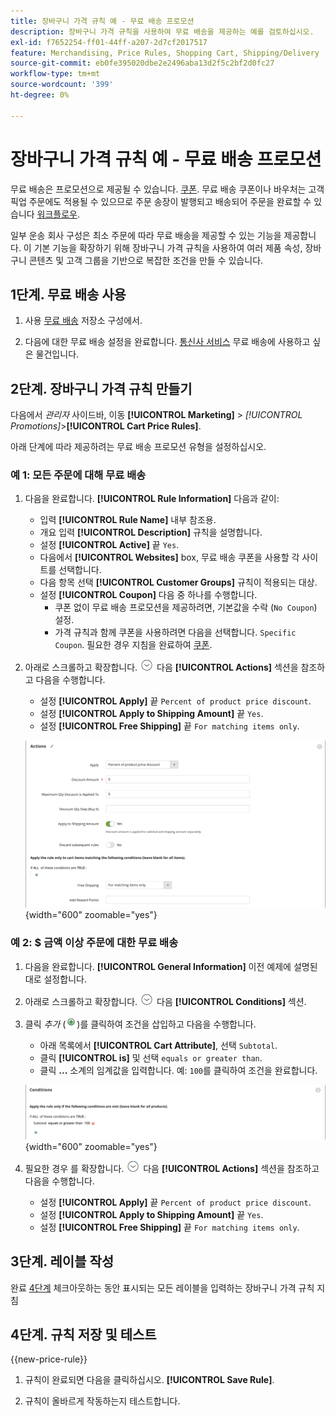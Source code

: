 ```yaml
---
title: 장바구니 가격 규칙 예 - 무료 배송 프로모션
description: 장바구니 가격 규칙을 사용하여 무료 배송을 제공하는 예를 검토하십시오.
exl-id: f7652254-ff01-44ff-a207-2d7cf2017517
feature: Merchandising, Price Rules, Shopping Cart, Shipping/Delivery
source-git-commit: eb0fe395020dbe2e2496aba13d2f5c2bf2d0fc27
workflow-type: tm+mt
source-wordcount: '399'
ht-degree: 0%

---
```


# 장바구니 가격 규칙 예 - 무료 배송 프로모션

무료 배송은 프로모션으로 제공될 수 있습니다. [쿠폰](price-rules-cart-coupon.md). 무료 배송 쿠폰이나 바우처는 고객 픽업 주문에도 적용될 수 있으므로 주문 송장이 발행되고 배송되어 주문을 완료할 수 있습니다 [워크플로우](../stores-purchase/order-processing.md#order-workflow-and-processing).

일부 운송 회사 구성은 최소 주문에 따라 무료 배송을 제공할 수 있는 기능을 제공합니다. 이 기본 기능을 확장하기 위해 장바구니 가격 규칙을 사용하여 여러 제품 속성, 장바구니 콘텐츠 및 고객 그룹을 기반으로 복잡한 조건을 만들 수 있습니다.

## 1단계. 무료 배송 사용

1. 사용 [무료 배송](../stores-purchase/shipping-free.md) 저장소 구성에서.

1. 다음에 대한 무료 배송 설정을 완료합니다. [통신사 서비스](../stores-purchase/carriers.md) 무료 배송에 사용하고 싶은 물건입니다.

## 2단계. 장바구니 가격 규칙 만들기

다음에서 _관리자_ 사이드바, 이동 **[!UICONTROL Marketing]** > _[!UICONTROL Promotions]_>**[!UICONTROL Cart Price Rules]**.

아래 단계에 따라 제공하려는 무료 배송 프로모션 유형을 설정하십시오.

### 예 1: 모든 주문에 대해 무료 배송

1. 다음을 완료합니다. **[!UICONTROL Rule Information]** 다음과 같이:

   - 입력 **[!UICONTROL Rule Name]** 내부 참조용.
   - 개요 입력 **[!UICONTROL Description]** 규칙을 설명합니다.
   - 설정 **[!UICONTROL Active]** 끝 `Yes`.
   - 다음에서 **[!UICONTROL Websites]** box, 무료 배송 쿠폰을 사용할 각 사이트를 선택합니다.
   - 다음 항목 선택 **[!UICONTROL Customer Groups]** 규칙이 적용되는 대상.
   - 설정 **[!UICONTROL Coupon]** 다음 중 하나를 수행합니다.
      - 쿠폰 없이 무료 배송 프로모션을 제공하려면, 기본값을 수락 (`No Coupon`) 설정.
      - 가격 규칙과 함께 쿠폰을 사용하려면 다음을 선택합니다. `Specific Coupon`. 필요한 경우 지침을 완료하여 [쿠폰](price-rules-cart-coupon.md).

1. 아래로 스크롤하고 확장합니다. ![확장 선택기](../assets/icon-display-expand.png) 다음 **[!UICONTROL Actions]** 섹션을 참조하고 다음을 수행합니다.

   - 설정 **[!UICONTROL Apply]** 끝 `Percent of product price discount`.
   - 설정 **[!UICONTROL Apply to Shipping Amount]** 끝 `Yes`.
   - 설정 **[!UICONTROL Free Shipping]** 끝 `For matching items only`.

   ![장바구니 가격 규칙 - 무료 배송 작업](./assets/free-shipping-actions.png){width="600" zoomable="yes"}

### 예 2: $ 금액 이상 주문에 대한 무료 배송

1. 다음을 완료합니다. **[!UICONTROL General Information]** 이전 예제에 설명된 대로 설정합니다.

1. 아래로 스크롤하고 확장합니다. ![확장 선택기](../assets/icon-display-expand.png) 다음 **[!UICONTROL Conditions]** 섹션.

1. 클릭 _추가_ (![추가 아이콘](../assets/icon-add-green-circle.png))를 클릭하여 조건을 삽입하고 다음을 수행합니다.

   - 아래 목록에서 **[!UICONTROL Cart Attribute]**, 선택 `Subtotal`.
   - 클릭 **[!UICONTROL is]** 및 선택 `equals or greater than`.
   - 클릭 **...** 소계의 임계값을 입력합니다. 예: `100`를 클릭하여 조건을 완료합니다.

   ![장바구니 가격 규칙 - 조건](./assets/free-shipping-condition1.png){width="600" zoomable="yes"}

1. 필요한 경우 를 확장합니다. ![확장 선택기](../assets/icon-display-expand.png) 다음 **[!UICONTROL Actions]** 섹션을 참조하고 다음을 수행합니다.

   - 설정 **[!UICONTROL Apply]** 끝 `Percent of product price discount`.
   - 설정 **[!UICONTROL Apply to Shipping Amount]** 끝 `Yes`.
   - 설정 **[!UICONTROL Free Shipping]** 끝 `For matching items only`.

## 3단계. 레이블 작성

완료 [4단계](price-rules-cart.md) 체크아웃하는 동안 표시되는 모든 레이블을 입력하는 장바구니 가격 규칙 지침

## 4단계. 규칙 저장 및 테스트

{{new-price-rule}}

1. 규칙이 완료되면 다음을 클릭하십시오. **[!UICONTROL Save Rule]**.

1. 규칙이 올바르게 작동하는지 테스트합니다.
